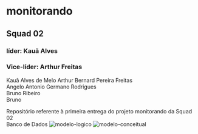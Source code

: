 # monitorando
## Squad 02
### líder: Kauã Alves 
### Vice-líder: Arthur Freitas
<p> Kauã Alves de Melo
Arthur Bernard Pereira Freitas </br> 
Angelo Antonio Germano Rodrigues  </br> 
Bruno Ribeiro </br> 
Bruno  </br> 
</p>

Repositório referente à primeira entrega do projeto monitorando da Squad 02</br> 
Banco de Dados
![modelo-logico](https://github.com/Squad002-2023/monitorando/assets/142227461/2cef6be0-4913-4325-bb45-4b552633ced9)
![modelo-conceitual](https://github.com/Squad002-2023/monitorando/assets/142227461/98307065-d22d-4854-9bc6-2ec376c013fc)
